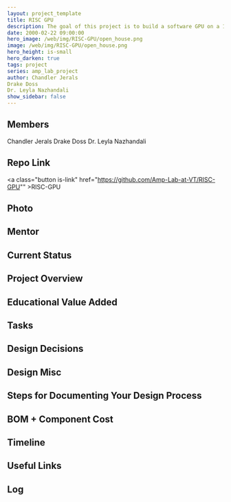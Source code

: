 ```yaml
---
layout: project_template
title: RISC GPU
description: The goal of this project is to build a software GPU on a 16-core Parallella board.
date: 2000-02-22 09:00:00
hero_image: /web/img/RISC-GPU/open_house.png
image: /web/img/RISC-GPU/open_house.png
hero_height: is-small
hero_darken: true
tags: project
series: amp_lab_project
author: Chandler Jerals
Drake Doss
Dr. Leyla Nazhandali
show_sidebar: false
---
```




## Members
Chandler Jerals
Drake Doss
Dr. Leyla Nazhandali

## Repo Link
<a class="button is-link" href="https://github.com/Amp-Lab-at-VT/RISC-GPU"" >RISC-GPU</a>

## Photo

## Mentor

## Current Status

## Project Overview


## Educational Value Added


## Tasks

## Design Decisions

## Design Misc

## Steps for Documenting Your Design Process

## BOM + Component Cost

## Timeline

## Useful Links

## Log
            